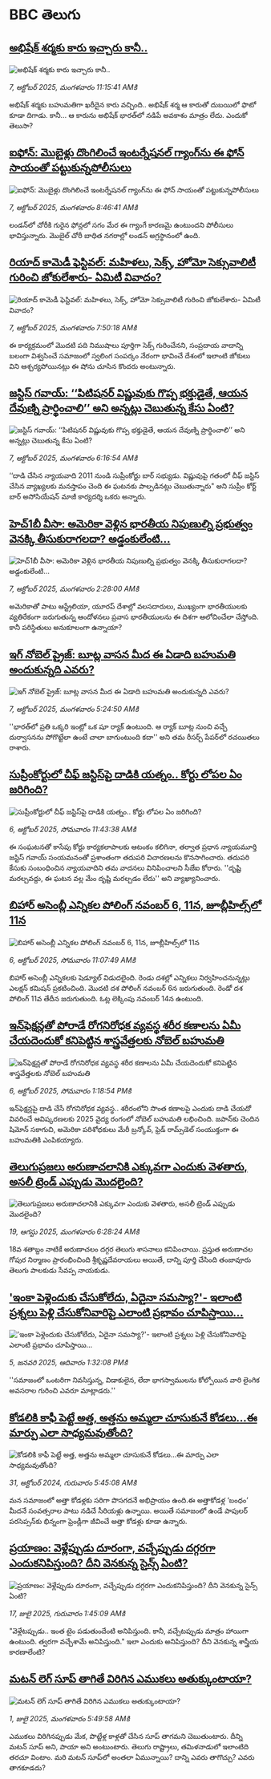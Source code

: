 # BBC తెలుగు## [అభిషేక్ శర్మకు కారు ఇచ్చారు కానీ..](https://www.bbc.com/telugu/articles/c2dnw6z86wxo?at_medium=RSS&at_campaign=rss?at_campaign=githubrss)![అభిషేక్ శర్మకు కారు ఇచ్చారు కానీ..](https://ichef.bbci.co.uk/ace/ws/240/cpsprodpb/84b7/live/6c203c20-a36d-11f0-928c-71dbb8619e94.jpg)_7, అక్టోబర్ 2025, మంగళవారం 11:15:41 AMకి_అభిషేక్ శర్మకు బహుమతిగా ఖరీదైన కారు వచ్చింది.. అభిషేక్ శర్మ ఆ కారుతో దుబయిలో ఫొటో కూడా దిగాడు. కానీ... ఆ కారును అభిషేక్ భారత్‌లో నడిపే అవకాశం మాత్రం లేదు.
ఎందుకో తెలుసా?## [ఐఫోన్: మొబైళ్లు దొంగిలించే  ఇంటర్నేషనల్ గ్యాంగ్‌ను ఈ ఫోన్ సాయంతో  పట్టుకున్నపోలీసులు](https://www.bbc.com/telugu/articles/c0lkr5x4d17o?at_medium=RSS&at_campaign=rss?at_campaign=githubrss)![ఐఫోన్: మొబైళ్లు దొంగిలించే  ఇంటర్నేషనల్ గ్యాంగ్‌ను ఈ ఫోన్ సాయంతో  పట్టుకున్నపోలీసులు](https://ichef.bbci.co.uk/ace/ws/240/cpsprodpb/5580/live/e2222990-a356-11f0-b851-f9c6d6c288f7.jpg)_7, అక్టోబర్ 2025, మంగళవారం 8:46:41 AMకి_లండన్‌లో చోరీకి గురైన ఫోన్లలో సగం మేర ఈ గ్యాంగే కారణమై ఉంటుందని పోలీసులు భావిస్తున్నారు. మొబైల్ చోరీ బాధిత నగరాల్లో లండన్‌ అగ్రస్థానంలో ఉంది.## [రియాద్ కామెడీ ఫెస్టివల్: మహిళలు, సెక్స్, హోమో సెక్సువాలిటీ ‌గురించి జోకులేశారు- ఏమిటీ వివాదం?](https://www.bbc.com/telugu/articles/cgkn5rg42l2o?at_medium=RSS&at_campaign=rss?at_campaign=githubrss)![రియాద్ కామెడీ ఫెస్టివల్: మహిళలు, సెక్స్, హోమో సెక్సువాలిటీ ‌గురించి జోకులేశారు- ఏమిటీ వివాదం?](https://ichef.bbci.co.uk/ace/ws/240/cpsprodpb/b0fb/live/f79b9ef0-a2ca-11f0-b951-27b26e912455.jpg)_7, అక్టోబర్ 2025, మంగళవారం 7:50:18 AMకి_ఈ కార్యక్రమంలో మొదటి పది నిముషాలు పూర్తిగా సెక్స్ గురించేనని, సంప్రదాయ వాదాన్ని బలంగా విశ్వసించే సమాజంలో స్వలింగ సంపర్కం నేరంగా భావించే దేశంలో ఇలాంటి జోకులు విని ఆశ్చర్యపోయినట్లు ఈ షోను చూసిన కొందరు అంటున్నారు.## [జస్టిస్ గవాయ్: ‘‘పిటిషనర్‌ విష్ణువుకు గొప్ప భక్తుడైతే, ఆయన దేవుణ్ని ప్రార్థించాలి’’ అని అన్నట్లు చెబుతున్న  కేసు ఏంటి?](https://www.bbc.com/telugu/articles/c98d02jrjn7o?at_medium=RSS&at_campaign=rss?at_campaign=githubrss)![జస్టిస్ గవాయ్: ‘‘పిటిషనర్‌ విష్ణువుకు గొప్ప భక్తుడైతే, ఆయన దేవుణ్ని ప్రార్థించాలి’’ అని అన్నట్లు చెబుతున్న  కేసు ఏంటి?](https://ichef.bbci.co.uk/ace/ws/240/cpsprodpb/91fb/live/87ed8c30-a33d-11f0-a905-85a7bfdc75ab.jpg)_7, అక్టోబర్ 2025, మంగళవారం 6:16:54 AMకి_‘‘దాడి చేసిన న్యాయవాది 2011 నుండి సుప్రీంకోర్టు బార్ సభ్యుడు. విష్ణువుపై గతంలో చీఫ్ జస్టిస్ చేసిన వ్యాఖ్యలకు మనస్తాపం చెంది ఈ ఘటనకు పాల్పడినట్లు చెబుతున్నారు" అని సుప్రీం కోర్ట్ బార్ అసోసియేషన్ మాజీ కార్యదర్శి ఒకరు అన్నారు.## [హెచ్1బీ వీసా: అమెరికా వెళ్లిన భారతీయ నిపుణుల్ని ప్రభుత్వం వెనక్కి తీసుకురాగలదా? అడ్డంకులేంటి...](https://www.bbc.com/telugu/articles/cy8rzn8mez9o?at_medium=RSS&at_campaign=rss?at_campaign=githubrss)![హెచ్1బీ వీసా: అమెరికా వెళ్లిన భారతీయ నిపుణుల్ని ప్రభుత్వం వెనక్కి తీసుకురాగలదా? అడ్డంకులేంటి...](https://ichef.bbci.co.uk/ace/standard/240/cpsprodpb/8652/live/3159b4e0-a327-11f0-928c-71dbb8619e94.jpg)_7, అక్టోబర్ 2025, మంగళవారం 2:28:00 AMకి_అమెరికాతో పాటు ఆస్ట్రేలియా, యూరప్ దేశాల్లో వలసదారులు, ముఖ్యంగా భారతీయులకు వ్యతిరేకంగా జరుగుతున్న ఆందోళనలు ప్రవాస భారతీయులను  ఈ దిశగా ఆలోచించేలా చేస్తోంది. కానీ పరిస్థితులు అనుకూలంగా ఉన్నాయా?## [ఇగ్ నోబెల్ ప్రైజ్: బూట్ల వాసన మీద ఈ ఏడాది బహుమతి అందుకున్నది ఎవరు?](https://www.bbc.com/telugu/articles/czx04e5q0p3o?at_medium=RSS&at_campaign=rss?at_campaign=githubrss)![ఇగ్ నోబెల్ ప్రైజ్: బూట్ల వాసన మీద ఈ ఏడాది బహుమతి అందుకున్నది ఎవరు?](https://ichef.bbci.co.uk/ace/ws/240/cpsprodpb/6dbd/live/0b1aa4f0-9c8e-11f0-92db-77261a15b9d2.jpg)_7, అక్టోబర్ 2025, మంగళవారం 5:24:50 AMకి_''భారత్‌లో ప్రతి ఒక్కరి ఇంట్లో ఒక షూ ర్యాక్ ఉంటుంది. ఆ ర్యాక్ బూట్ల నుంచి వచ్చే దుర్వాసనను పోగొట్టేలా ఉంటే చాలా బాగుంటుంది కదా'' అని తమ రీసర్చ్ పేపర్‌లో   రచయితలు రాశారు.## [సుప్రీంకోర్టులో చీఫ్ జస్టిస్‌పై దాడికి యత్నం.. కోర్టు లోపల ఏం జరిగింది?](https://www.bbc.com/telugu/articles/cddmvejq2qmo?at_medium=RSS&at_campaign=rss?at_campaign=githubrss)![సుప్రీంకోర్టులో చీఫ్ జస్టిస్‌పై దాడికి యత్నం.. కోర్టు లోపల ఏం జరిగింది?](https://ichef.bbci.co.uk/ace/ws/240/cpsprodpb/43d5/live/f3b19780-a29e-11f0-b741-177e3e2c2fc7.jpg)_6, అక్టోబర్ 2025, సోమవారం 11:43:38 AMకి_ఈ సంఘటనతో కాసేపు కోర్టు కార్యకలాపాలకు ఆటంకం కలిగినా, తర్వాత ప్రధాన న్యాయమూర్తి జస్టిస్ గవాయ్ సంయమనంతో ప్రశాంతంగా తదుపరి విచారణలను కొనసాగించారు. తదుపరి కేసుకు సంబంధించిన న్యాయవాదిని తమ వాదనలు వినిపించాలని సీజేఐ కోరారు. ''దృష్టి మరల్చవద్దు, ఈ ఘటన వల్ల మేం దృష్టి మరల్చడం లేదు'' అని వ్యాఖ్యానించారు.## [బిహార్ అసెంబ్లీ ఎన్నికల పోలింగ్ నవంబర్ 6, 11న,  జూబ్లీహిల్స్‌లో 11న](https://www.bbc.com/telugu/articles/cn5qdxkqdlgo?at_medium=RSS&at_campaign=rss?at_campaign=githubrss)![బిహార్ అసెంబ్లీ ఎన్నికల పోలింగ్ నవంబర్ 6, 11న,  జూబ్లీహిల్స్‌లో 11న](https://ichef.bbci.co.uk/ace/ws/240/cpsprodpb/8b30/live/0d6deba0-a2a0-11f0-928c-71dbb8619e94.png)_6, అక్టోబర్ 2025, సోమవారం 11:07:49 AMకి_బిహార్ అసెంబ్లీ ఎన్నికలకు షెడ్యూల్ విడుదలైంది. రెండు దశల్లో ఎన్నికలు నిర్వహించనున్నట్లు ఎలక్షన్ కమిషన్ ప్రకటించింది. మొదటి దశ పోలింగ్ నవంబర్ 6న జరుగుతుంది. రెండో దశ పోలింగ్ 11వ తేదీన జరుగుతుంది. ఓట్ల లెక్కింపు  నవంబర్ 14న ఉంటుంది.## [ఇన్‌ఫెక్షన్లతో పోరాడే రోగనిరోధక వ్యవస్థ శరీర కణాలను ఏమీ చేయదెందుకో కనిపెట్టిన శాస్త్రవేత్తలకు నోబెల్ బహుమతి](https://www.bbc.com/telugu/articles/c5y5l9vyj3zo?at_medium=RSS&at_campaign=rss?at_campaign=githubrss)![ఇన్‌ఫెక్షన్లతో పోరాడే రోగనిరోధక వ్యవస్థ శరీర కణాలను ఏమీ చేయదెందుకో కనిపెట్టిన శాస్త్రవేత్తలకు నోబెల్ బహుమతి](https://ichef.bbci.co.uk/ace/ws/240/cpsprodpb/21a6/live/277d9540-a2b4-11f0-92db-77261a15b9d2.jpg)_6, అక్టోబర్ 2025, సోమవారం 1:18:54 PMకి_ఇన్‌ఫెక్షన్లపై దాడి చేసే రోగనిరోధక వ్యవస్థ.. శరీరంలోని సొంత కణాలపై ఎందుకు దాడి చేయదో వివరించే ఆవిష్కరణలకు 2025 వైద్య రంగంలో నోబెల్ బహుమతి లభించింది.
జపాన్‌కు చెందిన షిమోన్ సకాగుచి, అమెరికా పరిశోధకులు మేరీ బ్రన్కోవ్, ఫ్రెడ్ రామ్స్‌డెల్‌ సంయుక్తంగా ఈ బహుమతికి ఎంపికయ్యారు.## [తెలుగుప్రజలు అరుణాచలానికి ఎక్కువగా ఎందుకు వెళతారు, అసలీ ట్రెండ్ ఎప్పుడు మొదలైంది? ](https://www.bbc.com/telugu/articles/c8jp32zrzxpo?at_medium=RSS&at_campaign=rss?at_campaign=githubrss)![తెలుగుప్రజలు అరుణాచలానికి ఎక్కువగా ఎందుకు వెళతారు, అసలీ ట్రెండ్ ఎప్పుడు మొదలైంది? ](https://ichef.bbci.co.uk/ace/ws/240/cpsprodpb/cf2d/live/01932bf0-7d85-11f0-98a0-956f61945264.jpg)_19, ఆగస్టు 2025, మంగళవారం 6:28:24 AMకి_18వ శతాబ్దం నాటికే అరుణాచలం దగ్గర తెలుగు శాసనాలు కనిపించాయి. ప్రస్తుత అరుణాచల గోపుర నిర్మాణం ప్రారంభించింది శ్రీకృష్ణదేవరాయలు అయితే, దాన్ని పూర్తి చేసింది తంజావూరు తెలుగు పాలకుడు సేవప్ప నాయకుడు.## ['ఇంకా పెళ్లెందుకు చేసుకోలేదు, ఏదైనా సమస్యా?'- ఇలాంటి ప్రశ్నలు పెళ్లి చేసుకోనివారిపై ఎలాంటి ప్రభావం చూపిస్తాయి... ](https://www.bbc.com/telugu/articles/cgq1w3lz7yyo?at_medium=RSS&at_campaign=rss?at_campaign=githubrss)!['ఇంకా పెళ్లెందుకు చేసుకోలేదు, ఏదైనా సమస్యా?'- ఇలాంటి ప్రశ్నలు పెళ్లి చేసుకోనివారిపై ఎలాంటి ప్రభావం చూపిస్తాయి... ](https://ichef.bbci.co.uk/ace/ws/240/cpsprodpb/f6de/live/72c94a60-cb3e-11ef-87df-d575b9a434a4.jpg)_5, జనవరి 2025, ఆదివారం 1:32:08 PMకి_''సమాజంలో ఒంటరిగా నివసిస్తున్న, విడాకులైన, లేదా భాగస్వాములను కోల్పోయిన వారి లైంగిక అవసరాల గురించి ఎవరూ మాట్లాడరు.''## [కోడలికి కాఫీ పెట్టే అత్త, అత్తను అమ్మలా చూసుకునే కోడలు...ఈ మార్పు ఎలా సాధ్యమవుతోంది?](https://www.bbc.com/telugu/articles/c1l41zl8el2o?at_medium=RSS&at_campaign=rss?at_campaign=githubrss)![కోడలికి కాఫీ పెట్టే అత్త, అత్తను అమ్మలా చూసుకునే కోడలు...ఈ మార్పు ఎలా సాధ్యమవుతోంది?](https://ichef.bbci.co.uk/ace/ws/240/cpsprodpb/2b61/live/9176a6d0-8b0e-11ef-a81b-b1eda9741da3.jpg)_31, అక్టోబర్ 2024, గురువారం 5:45:08 AMకి_మన సమాజంలో అత్తా కోడళ్లకు సరిగా పొసగదనే అభిప్రాయం ఉంది.ఈ అత్తాకోడళ్ల ‘బంధం’ మీదనే సంవత్సరాల పాటు నడిచే సీరియళ్లు ఉన్నాయి. అయితే సమాజంలో ఉండే పాపులర్ పరసెప్సన్‌కు భిన్నంగా ఫ్రెండ్లీగా జీవించే అత్తా కోడళ్లు కూడా ఉన్నారు.## [ప్రయాణం: వెళ్లేప్పుడు దూరంగా, వచ్చేప్పుడు దగ్గరగా ఎందుకనిపిస్తుంది? దీని వెనకున్న సైన్స్ ఏంటి?](https://www.bbc.com/telugu/articles/c0l4y727n1jo?at_medium=RSS&at_campaign=rss?at_campaign=githubrss)![ప్రయాణం: వెళ్లేప్పుడు దూరంగా, వచ్చేప్పుడు దగ్గరగా ఎందుకనిపిస్తుంది? దీని వెనకున్న సైన్స్ ఏంటి?](https://ichef.bbci.co.uk/ace/ws/240/cpsprodpb/054c/live/6957c010-62b0-11f0-8e78-11023c48a856.png)_17, జులై 2025, గురువారం 1:45:09 AMకి_"వెళ్లేటప్పుడు.. ఇంత టైం పడుతుందేంటి అనిపిస్తుంది. కానీ, వచ్చేటప్పుడు మాత్రం హాయిగా ఉంటుంది. త్వరగా వచ్చేశామే అనిపిస్తుంది." ఇలా ఎందుకు అనిపిస్తుంది? దీని వెనకున్న శాస్త్రీయ కారణాలేంటి?## [మటన్ లెగ్ సూప్ తాగితే విరిగిన ఎముకలు అతుక్కుంటాయా?](https://www.bbc.com/telugu/articles/c0l4g92j8kzo?at_medium=RSS&at_campaign=rss?at_campaign=githubrss)![మటన్ లెగ్ సూప్ తాగితే విరిగిన ఎముకలు అతుక్కుంటాయా?](https://ichef.bbci.co.uk/ace/ws/240/cpsprodpb/b31e/live/cce532c0-6d41-11f0-9462-bb509dc78127.jpg)_1, జులై 2025, మంగళవారం 5:49:58 AMకి_ఎముకలు విరిగినప్పుడు మేక, పొట్టేళ్ల కాళ్లతో చేసిన సూప్ తాగమని చెబుతుంటారు. దీన్ని మటన్ సూప్ అని, పాయా అని అంటుంటారు. తెలుగు రాష్ట్రాలు, తమిళనాడులో ఇలాంటిది తరచూ వింటాం. మరి మటన్ సూప్‌లో అంతలా ఏమున్నాయి? దాన్ని ఎవరు తాగొచ్చు? ఎవరు తాగకూడదు?
